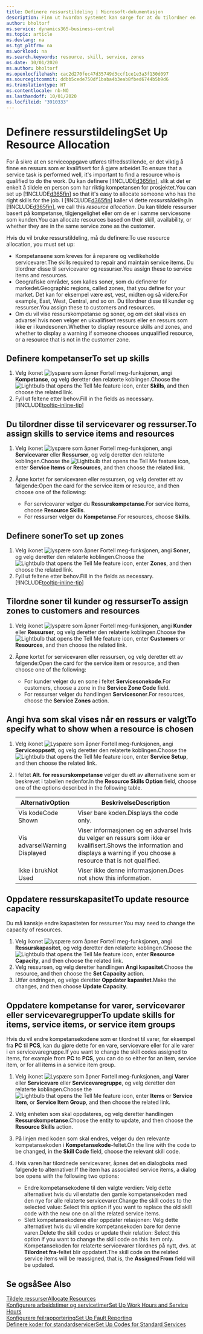 ```yaml
---
title: Definere ressurstildeling | Microsoft-dokumentasjon
description: Finn ut hvordan systemet kan sørge for at du tilordner en person som ikke har de nødvendige kompetansen til å yte service.
author: bholtorf
ms.service: dynamics365-business-central
ms.topic: article
ms.devlang: na
ms.tgt_pltfrm: na
ms.workload: na
ms.search.keywords: resource, skill, service, zones
ms.date: 10/01/2020
ms.author: bholtorf
ms.openlocfilehash: cac2d270fec47d35749d3ccf1ce1e3a3f130d097
ms.sourcegitcommit: ddbb5cede750df1baba4b3eab8fbed6744b5b9d6
ms.translationtype: HT
ms.contentlocale: nb-NO
ms.lasthandoff: 10/01/2020
ms.locfileid: "3910333"
---
```

# <a name="set-up-resource-allocation"></a><span data-ttu-id="81f32-103">Definere ressurstildeling</span><span class="sxs-lookup"><span data-stu-id="81f32-103">Set Up Resource Allocation</span></span>
<span data-ttu-id="81f32-104">For å sikre at en serviceoppgave utføres tilfredsstillende, er det viktig å finne en ressurs som er kvalifisert for å gjøre arbeidet.</span><span class="sxs-lookup"><span data-stu-id="81f32-104">To ensure that a service task is performed well, it's important to find a resource who is qualified to do the work.</span></span> <span data-ttu-id="81f32-105">Du kan definere [!INCLUDE[d365fin](includes/d365fin_md.md)], slik at det er enkelt å tildele en person som har riktig kompetansen for prosjektet.</span><span class="sxs-lookup"><span data-stu-id="81f32-105">You can set up [!INCLUDE[d365fin](includes/d365fin_md.md)] so that it's easy to allocate someone who has the right skills for the job.</span></span> <span data-ttu-id="81f32-106">I [!INCLUDE[d365fin](includes/d365fin_md.md)] kaller vi dette _ressurstildeling_.</span><span class="sxs-lookup"><span data-stu-id="81f32-106">In [!INCLUDE[d365fin](includes/d365fin_md.md)], we call this _resource allocation_.</span></span> <span data-ttu-id="81f32-107">Du kan tildele ressurser basert på kompetanse, tilgjengelighet eller om de er i samme servicesone som kunden.</span><span class="sxs-lookup"><span data-stu-id="81f32-107">You can allocate resources based on their skill, availability, or whether they are in the same service zone as the customer.</span></span> 

<span data-ttu-id="81f32-108">Hvis du vil bruke ressurstildeling, må du definere:</span><span class="sxs-lookup"><span data-stu-id="81f32-108">To use resource allocation, you must set up:</span></span>  
  
* <span data-ttu-id="81f32-109">Kompetansene som kreves for å reparere og vedlikeholde servicevarer.</span><span class="sxs-lookup"><span data-stu-id="81f32-109">The skills required to repair and maintain service items.</span></span> <span data-ttu-id="81f32-110">Du tilordner disse til servicevarer og ressurser.</span><span class="sxs-lookup"><span data-stu-id="81f32-110">You assign these to service items and resources.</span></span>  
* <span data-ttu-id="81f32-111">Geografiske områder, som kalles soner, som du definerer for markedet.</span><span class="sxs-lookup"><span data-stu-id="81f32-111">Geographic regions, called zones, that you define for your market.</span></span> <span data-ttu-id="81f32-112">Det kan for eksempel være øst, vest, midten og så videre.</span><span class="sxs-lookup"><span data-stu-id="81f32-112">For example, East, West, Central, and so on.</span></span> <span data-ttu-id="81f32-113">Du tilordner disse til kunder og ressurser.</span><span class="sxs-lookup"><span data-stu-id="81f32-113">You assign these to customers and resources.</span></span>  
* <span data-ttu-id="81f32-114">Om du vil vise ressurskompetanse og soner, og om det skal vises en advarsel hvis noen velger en ukvalifisert ressurs eller en ressurs som ikke er i kundesonen.</span><span class="sxs-lookup"><span data-stu-id="81f32-114">Whether to display resource skills and zones, and whether to display a warning if someone chooses unqualified resource, or a resource that is not in the customer zone.</span></span>  

## <a name="to-set-up-skills"></a><span data-ttu-id="81f32-115">Definere kompetanser</span><span class="sxs-lookup"><span data-stu-id="81f32-115">To set up skills</span></span>
1. <span data-ttu-id="81f32-116">Velg ikonet ![lyspære som åpner Fortell meg-funksjonen](media/ui-search/search_small.png "Fortell hva du vil gjøre"), angi **Kompetanse**, og velg deretter den relaterte koblingen.</span><span class="sxs-lookup"><span data-stu-id="81f32-116">Choose the ![Lightbulb that opens the Tell Me feature](media/ui-search/search_small.png "Tell me what you want to do") icon, enter **Skills**, and then choose the related link.</span></span>  
2. <span data-ttu-id="81f32-117">Fyll ut feltene etter behov.</span><span class="sxs-lookup"><span data-stu-id="81f32-117">Fill in the fields as necessary.</span></span> [!INCLUDE[tooltip-inline-tip](includes/tooltip-inline-tip_md.md)]  

## <a name="to-assign-skills-to-service-items-and-resources"></a><span data-ttu-id="81f32-118">Du tilordner disse til servicevarer og ressurser.</span><span class="sxs-lookup"><span data-stu-id="81f32-118">To assign skills to service items and resources</span></span>
1. <span data-ttu-id="81f32-119">Velg ikonet ![lyspære som åpner Fortell meg-funksjonen](media/ui-search/search_small.png "Fortell hva du vil gjøre"), angi **Servicevarer** eller **Ressurser**, og velg deretter den relaterte koblingen.</span><span class="sxs-lookup"><span data-stu-id="81f32-119">Choose the ![Lightbulb that opens the Tell Me feature](media/ui-search/search_small.png "Tell me what you want to do") icon, enter **Service Items** or **Resources**, and then choose the related link.</span></span>  
2. <span data-ttu-id="81f32-120">Åpne kortet for servicevaren eller ressursen, og velg deretter ett av følgende:</span><span class="sxs-lookup"><span data-stu-id="81f32-120">Open the card for the service item or resource, and then choose one of the following:</span></span>  
  
    * <span data-ttu-id="81f32-121">For servicevarer velger du **Ressurskompetanse**.</span><span class="sxs-lookup"><span data-stu-id="81f32-121">For service items, choose **Resource Skills**.</span></span>  
    * <span data-ttu-id="81f32-122">For ressurser velger du **Kompetanse**.</span><span class="sxs-lookup"><span data-stu-id="81f32-122">For resources, choose **Skills**.</span></span>  

## <a name="to-set-up-zones"></a><span data-ttu-id="81f32-123">Definere soner</span><span class="sxs-lookup"><span data-stu-id="81f32-123">To set up zones</span></span>
1. <span data-ttu-id="81f32-124">Velg ikonet ![lyspære som åpner Fortell meg-funksjonen](media/ui-search/search_small.png "Fortell hva du vil gjøre"), angi **Soner**, og velg deretter den relaterte koblingen.</span><span class="sxs-lookup"><span data-stu-id="81f32-124">Choose the ![Lightbulb that opens the Tell Me feature](media/ui-search/search_small.png "Tell me what you want to do") icon, enter **Zones**, and then choose the related link.</span></span>  
2. <span data-ttu-id="81f32-125">Fyll ut feltene etter behov.</span><span class="sxs-lookup"><span data-stu-id="81f32-125">Fill in the fields as necessary.</span></span> [!INCLUDE[tooltip-inline-tip](includes/tooltip-inline-tip_md.md)]  

## <a name="to-assign-zones-to-customers-and-resources"></a><span data-ttu-id="81f32-126">Tilordne soner til kunder og ressurser</span><span class="sxs-lookup"><span data-stu-id="81f32-126">To assign zones to customers and resources</span></span> 
1. <span data-ttu-id="81f32-127">Velg ikonet ![lyspære som åpner Fortell meg-funksjonen](media/ui-search/search_small.png "Fortell hva du vil gjøre"), angi **Kunder** eller **Ressurser**, og velg deretter den relaterte koblingen.</span><span class="sxs-lookup"><span data-stu-id="81f32-127">Choose the ![Lightbulb that opens the Tell Me feature](media/ui-search/search_small.png "Tell me what you want to do") icon, enter **Customers** or **Resources**, and then choose the related link.</span></span>  
2. <span data-ttu-id="81f32-128">Åpne kortet for servicevaren eller ressursen, og velg deretter ett av følgende:</span><span class="sxs-lookup"><span data-stu-id="81f32-128">Open the card for the service item or resource, and then choose one of the following:</span></span>  
  
    * <span data-ttu-id="81f32-129">For kunder velger du en sone i feltet **Servicesonekode**.</span><span class="sxs-lookup"><span data-stu-id="81f32-129">For customers, choose a zone in the **Service Zone Code** field.</span></span>  
    * <span data-ttu-id="81f32-130">For ressurser velger du handlingen **Servicesoner**.</span><span class="sxs-lookup"><span data-stu-id="81f32-130">For resources, choose the **Service Zones** action.</span></span>  

## <a name="to-specify-what-to-show-when-a-resource-is-chosen"></a><span data-ttu-id="81f32-131">Angi hva som skal vises når en ressurs er valgt</span><span class="sxs-lookup"><span data-stu-id="81f32-131">To specify what to show when a resource is chosen</span></span>
1. <span data-ttu-id="81f32-132">Velg ikonet ![Lyspære som åpner Fortell meg-funksjonen](media/ui-search/search_small.png "Fortell hva du vil gjøre"), angi **Serviceoppsett**, og velg deretter den relaterte koblingen.</span><span class="sxs-lookup"><span data-stu-id="81f32-132">Choose the ![Lightbulb that opens the Tell Me feature](media/ui-search/search_small.png "Tell me what you want to do") icon, enter **Service Setup**, and then choose the related link.</span></span> 
2. <span data-ttu-id="81f32-133">I feltet **Alt. for ressurskompetanse** velger du ett av alternativene som er beskrevet i tabellen nedenfor.</span><span class="sxs-lookup"><span data-stu-id="81f32-133">In the **Resource Skills Option** field, choose one of the options described in the following table.</span></span>  
  
    |<span data-ttu-id="81f32-134">**Alternativ**</span><span class="sxs-lookup"><span data-stu-id="81f32-134">**Option**</span></span>|<span data-ttu-id="81f32-135">**Beskrivelse**</span><span class="sxs-lookup"><span data-stu-id="81f32-135">**Description**</span></span>|  
    |------------|-------------|  
    |<span data-ttu-id="81f32-136">Vis kode</span><span class="sxs-lookup"><span data-stu-id="81f32-136">Code Shown</span></span> | <span data-ttu-id="81f32-137">Viser bare koden.</span><span class="sxs-lookup"><span data-stu-id="81f32-137">Displays the code only.</span></span>|  
    |<span data-ttu-id="81f32-138">Vis advarsel</span><span class="sxs-lookup"><span data-stu-id="81f32-138">Warning Displayed</span></span> | <span data-ttu-id="81f32-139">Viser informasjonen og en advarsel hvis du velger en ressurs som ikke er kvalifisert.</span><span class="sxs-lookup"><span data-stu-id="81f32-139">Shows the information and displays a warning if you choose a resource that is not qualified.</span></span>|  
    |<span data-ttu-id="81f32-140">Ikke i bruk</span><span class="sxs-lookup"><span data-stu-id="81f32-140">Not Used</span></span> | <span data-ttu-id="81f32-141">Viser ikke denne informasjonen.</span><span class="sxs-lookup"><span data-stu-id="81f32-141">Does not show this information.</span></span>|  

## <a name="to-update-resource-capacity"></a><span data-ttu-id="81f32-142">Oppdatere ressurskapasitet</span><span class="sxs-lookup"><span data-stu-id="81f32-142">To update resource capacity</span></span>  
<span data-ttu-id="81f32-143">Du må kanskje endre kapasiteten for ressurser.</span><span class="sxs-lookup"><span data-stu-id="81f32-143">You may need to change the capacity of resources.</span></span>  
  
1. <span data-ttu-id="81f32-144">Velg ikonet ![lyspære som åpner Fortell meg-funksjonen](media/ui-search/search_small.png "Fortell hva du vil gjøre"), angi **Ressurskapasitet**, og velg deretter den relaterte koblingen.</span><span class="sxs-lookup"><span data-stu-id="81f32-144">Choose the ![Lightbulb that opens the Tell Me feature](media/ui-search/search_small.png "Tell me what you want to do") icon, enter **Resource Capacity**, and then choose the related link.</span></span>  
2. <span data-ttu-id="81f32-145">Velg ressursen, og velg deretter handlingen **Angi kapasitet**.</span><span class="sxs-lookup"><span data-stu-id="81f32-145">Choose the resource, and then choose the **Set Capacity** action.</span></span>  
3. <span data-ttu-id="81f32-146">Utfør endringen, og velge deretter **Oppdater kapasitet**.</span><span class="sxs-lookup"><span data-stu-id="81f32-146">Make the changes, and then choose **Update Capacity**.</span></span>  

## <a name="to-update-skills-for-items-service-items-or-service-item-groups"></a><span data-ttu-id="81f32-147">Oppdatere kompetanse for varer, servicevarer eller servicevaregrupper</span><span class="sxs-lookup"><span data-stu-id="81f32-147">To update skills for items, service items, or service item groups</span></span>
<span data-ttu-id="81f32-148">Hvis du vil endre kompetansekodene som er tilordnet til varer, for eksempel fra **PC** til **PCS**, kan du gjøre dette for en vare, servicevare eller for alle varer i en servicevaregruppe.</span><span class="sxs-lookup"><span data-stu-id="81f32-148">If you want to change the skill codes assigned to items, for example from **PC** to **PCS**, you can do so either for an item, service item, or for all items in a service item group.</span></span>  
  
1. <span data-ttu-id="81f32-149">Velg ikonet ![Lyspære som åpner Fortell meg-funksjonen](media/ui-search/search_small.png "Fortell hva du vil gjøre"), angi **Varer** eller **Servicevare** eller **Servicevaregruppe**, og velg deretter den relaterte koblingen.</span><span class="sxs-lookup"><span data-stu-id="81f32-149">Choose the ![Lightbulb that opens the Tell Me feature](media/ui-search/search_small.png "Tell me what you want to do") icon, enter **Items** or **Service Item**, or **Service Item Group**, and then choose the related link.</span></span>  
2. <span data-ttu-id="81f32-150">Velg enheten som skal oppdateres, og velg deretter handlingen **Ressurskompetanse**.</span><span class="sxs-lookup"><span data-stu-id="81f32-150">Choose the entity to update, and then choose the **Resource Skills** action.</span></span>  
3. <span data-ttu-id="81f32-151">På linjen med koden som skal endres, velger du den relevante kompetansekoden i **Kompetansekode**-feltet.</span><span class="sxs-lookup"><span data-stu-id="81f32-151">On the line with the code to be changed, in the **Skill Code** field, choose the relevant skill code.</span></span>  
4.  <span data-ttu-id="81f32-152">Hvis varen har tilordnede servicevarer, åpnes det en dialogboks med følgende to alternativer:</span><span class="sxs-lookup"><span data-stu-id="81f32-152">If the item has associated service items, a dialog box opens with the following two options:</span></span>  
  
    * <span data-ttu-id="81f32-153">Endre kompetansekodene til den valgte verdien: Velg dette alternativet hvis du vil erstatte den gamle kompetansekoden med den nye for alle relaterte servicevarer.</span><span class="sxs-lookup"><span data-stu-id="81f32-153">Change the skill codes to the selected value: Select this option if you want to replace the old skill code with the new one on all the related service items.</span></span>  
    * <span data-ttu-id="81f32-154">Slett kompetansekodene eller oppdater relasjonen: Velg dette alternativet hvis du vil endre kompetansekoden bare for denne varen.</span><span class="sxs-lookup"><span data-stu-id="81f32-154">Delete the skill codes or update their relation: Select this option if you want to change the skill code on this item only.</span></span> <span data-ttu-id="81f32-155">Kompetansekoden for relaterte servicevarer tilordnes på nytt, dvs. at **Tilordnet fra**-feltet blir oppdatert.</span><span class="sxs-lookup"><span data-stu-id="81f32-155">The skill code on the related service items will be reassigned, that is, the **Assigned From** field will be updated.</span></span>  
  
## <a name="see-also"></a><span data-ttu-id="81f32-156">Se også</span><span class="sxs-lookup"><span data-stu-id="81f32-156">See Also</span></span>
[<span data-ttu-id="81f32-157">Tildele ressurser</span><span class="sxs-lookup"><span data-stu-id="81f32-157">Allocate Resources</span></span>](service-how-to-allocate-resources.md)  
[<span data-ttu-id="81f32-158">Konfigurere arbeidstimer og servicetimer</span><span class="sxs-lookup"><span data-stu-id="81f32-158">Set Up Work Hours and Service Hours</span></span>](service-how-setup-work-service-hours.md)  
[<span data-ttu-id="81f32-159">Konfigurere feilrapportering</span><span class="sxs-lookup"><span data-stu-id="81f32-159">Set Up Fault Reporting</span></span>](service-how-setup-fault-reporting.md)  
[<span data-ttu-id="81f32-160">Definere koder for standardservicer</span><span class="sxs-lookup"><span data-stu-id="81f32-160">Set Up Codes for Standard Services</span></span>](service-how-setup-service-coding.md)  
 


